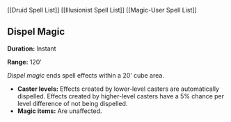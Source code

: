 [[Druid Spell List]]
[[Illusionist Spell List]]
[[Magic-User Spell List]]

## Dispel Magic

**Duration:** Instant

**Range:** 120’

*Dispel magic* ends spell effects within a 20’ cube area.

- **Caster levels:** Effects created by lower-level casters are automatically dispelled. Effects created by higher-level casters have a 5% chance per level difference of not being dispelled.
- **Magic items:** Are unaffected.